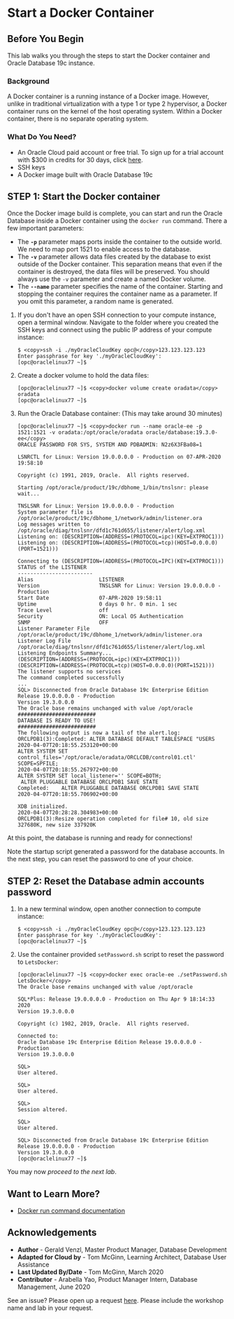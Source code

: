 # Start a Docker Container
## Before You Begin

This lab walks you through the steps to start the Docker container and Oracle Database 19c instance.

### Background
A Docker container is a running instance of a Docker image. However, unlike in traditional virtualization with a type 1 or type 2 hypervisor, a Docker container runs on the kernel of the host operating system. Within a Docker container, there is no separate operating system.

### What Do You Need?

* An Oracle Cloud paid account or free trial. To sign up for a trial account with $300 in credits for 30 days, click [here](http://oracle.com/cloud/free).
* SSH keys
* A Docker image built with Oracle Database 19c

## **STEP 1**: Start the Docker container

Once the Docker image build is complete, you can start and run the Oracle Database inside a Docker container using the `docker run` command. There a few important parameters:
- The **`-p`** parameter maps ports inside the container to the outside world. We need to map port 1521 to enable access to the database.
- The **`-v`** parameter allows data files created by the database to exist outside of the Docker container. This separation means that even if the container is destroyed, the data files will be preserved. You should always use the `-v` parameter and create a named Docker volume.
- The **`--name`** parameter specifies the name of the container. Starting and stopping the container requires the container name as a parameter. If you omit this parameter, a random name is generated.

1. If you don't have an open SSH connection to your compute instance, open a terminal window. Navigate to the folder where you created the SSH keys and connect using the public IP address of your compute instance:

    ```
    $ <copy>ssh -i ./myOracleCloudKey opc@</copy>123.123.123.123
    Enter passphrase for key './myOracleCloudKey':
    [opc@oraclelinux77 ~]$
    ```
2. Create a docker volume to hold the data files:

    ```
    [opc@oraclelinux77 ~]$ <copy>docker volume create oradata</copy>
    oradata
    [opc@oraclelinux77 ~]$
    ```
3. Run the Oracle Database container: (This may take around 30 minutes)

    ```
    [opc@oraclelinux77 ~]$ <copy>docker run --name oracle-ee -p 1521:1521 -v oradata:/opt/oracle/oradata oracle/database:19.3.0-ee</copy>
    ORACLE PASSWORD FOR SYS, SYSTEM AND PDBADMIN: N2z6X3FBa08=1

    LSNRCTL for Linux: Version 19.0.0.0.0 - Production on 07-APR-2020 19:58:10

    Copyright (c) 1991, 2019, Oracle.  All rights reserved.

    Starting /opt/oracle/product/19c/dbhome_1/bin/tnslsnr: please wait...

    TNSLSNR for Linux: Version 19.0.0.0.0 - Production
    System parameter file is /opt/oracle/product/19c/dbhome_1/network/admin/listener.ora
    Log messages written to /opt/oracle/diag/tnslsnr/dfd1c761d655/listener/alert/log.xml
    Listening on: (DESCRIPTION=(ADDRESS=(PROTOCOL=ipc)(KEY=EXTPROC1)))
    Listening on: (DESCRIPTION=(ADDRESS=(PROTOCOL=tcp)(HOST=0.0.0.0)(PORT=1521)))

    Connecting to (DESCRIPTION=(ADDRESS=(PROTOCOL=IPC)(KEY=EXTPROC1)))
    STATUS of the LISTENER
    ------------------------
    Alias                     LISTENER
    Version                   TNSLSNR for Linux: Version 19.0.0.0.0 - Production
    Start Date                07-APR-2020 19:58:11
    Uptime                    0 days 0 hr. 0 min. 1 sec
    Trace Level               off
    Security                  ON: Local OS Authentication
    SNMP                      OFF
    Listener Parameter File   /opt/oracle/product/19c/dbhome_1/network/admin/listener.ora
    Listener Log File         /opt/oracle/diag/tnslsnr/dfd1c761d655/listener/alert/log.xml
    Listening Endpoints Summary...
    (DESCRIPTION=(ADDRESS=(PROTOCOL=ipc)(KEY=EXTPROC1)))
    (DESCRIPTION=(ADDRESS=(PROTOCOL=tcp)(HOST=0.0.0.0)(PORT=1521)))
    The listener supports no services
    The command completed successfully
    ...
    SQL> Disconnected from Oracle Database 19c Enterprise Edition Release 19.0.0.0.0 - Production
    Version 19.3.0.0.0
    The Oracle base remains unchanged with value /opt/oracle
    #########################
    DATABASE IS READY TO USE!
    #########################
    The following output is now a tail of the alert.log:
    ORCLPDB1(3):Completed: ALTER DATABASE DEFAULT TABLESPACE "USERS
    2020-04-07T20:18:55.253120+00:00
    ALTER SYSTEM SET control_files='/opt/oracle/oradata/ORCLCDB/control01.ctl' SCOPE=SPFILE;
    2020-04-07T20:18:55.267972+00:00
    ALTER SYSTEM SET local_listener='' SCOPE=BOTH;
     ALTER PLUGGABLE DATABASE ORCLPDB1 SAVE STATE
    Completed:    ALTER PLUGGABLE DATABASE ORCLPDB1 SAVE STATE
    2020-04-07T20:18:55.706902+00:00

    XDB initialized.
    2020-04-07T20:28:28.304983+00:00
    ORCLPDB1(3):Resize operation completed for file# 10, old size 327680K, new size 337920K
    ```
  At this point, the database is running and ready for connections!

  Note the startup script generated a password for the database accounts. In the next step, you can reset the password to one of your choice.

## **STEP 2**: Reset the Database admin accounts password

1. In a new terminal window, open another connection to compute instance:

    ```
    $ <copy>ssh -i ./myOracleCloudKey opc@</copy>123.123.123.123
    Enter passphrase for key './myOracleCloudKey':
    [opc@oraclelinux77 ~]$
    ```

2. Use the container provided `setPassword.sh` script to reset the password to `LetsDocker`:

    ```
    [opc@oraclelinux77 ~]$ <copy>docker exec oracle-ee ./setPassword.sh LetsDocker</copy>
    The Oracle base remains unchanged with value /opt/oracle

    SQL*Plus: Release 19.0.0.0.0 - Production on Thu Apr 9 18:14:33 2020
    Version 19.3.0.0.0

    Copyright (c) 1982, 2019, Oracle.  All rights reserved.

    Connected to:
    Oracle Database 19c Enterprise Edition Release 19.0.0.0.0 - Production
    Version 19.3.0.0.0

    SQL>
    User altered.

    SQL>
    User altered.

    SQL>
    Session altered.

    SQL>
    User altered.

    SQL> Disconnected from Oracle Database 19c Enterprise Edition Release 19.0.0.0.0 - Production
    Version 19.3.0.0.0
    [opc@oraclelinux77 ~]$
    ```

  You may now *proceed to the next lab*.

## Want to Learn More?

* [Docker run command documentation](https://docs.docker.com/engine/reference/run/)

## Acknowledgements
* **Author** - Gerald Venzl, Master Product Manager, Database Development
* **Adapted for Cloud by** -  Tom McGinn, Learning Architect, Database User Assistance
* **Last Updated By/Date** - Tom McGinn, March 2020
* **Contributor** - Arabella Yao, Product Manager Intern, Database Management, June 2020

See an issue?  Please open up a request [here](https://github.com/oracle/learning-library/issues).   Please include the workshop name and lab in your request. 

